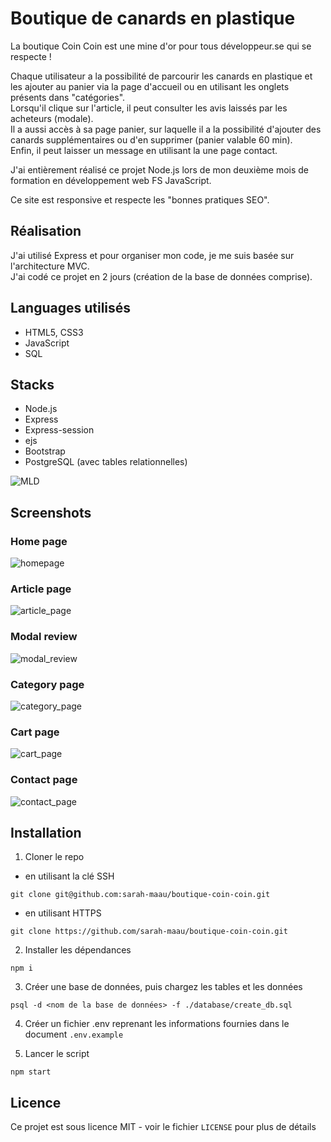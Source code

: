 # Boutique de canards en plastique

La boutique Coin Coin est une mine d'or pour tous développeur.se qui se respecte !

Chaque utilisateur a la possibilité de parcourir les canards en plastique et les ajouter au panier via la page d'accueil ou en utilisant les onglets présents dans "catégories".   
Lorsqu'il clique sur l'article, il peut consulter les avis laissés par les acheteurs (modale).   
Il a aussi accès à sa page panier, sur laquelle il a la possibilité d'ajouter des canards supplémentaires ou d'en supprimer (panier valable 60 min).  
Enfin, il peut laisser un message en utilisant la une page contact.

J'ai entièrement réalisé ce projet Node.js lors de mon deuxième mois de formation en développement web FS JavaScript.

Ce site est responsive et respecte les "bonnes pratiques SEO".

## Réalisation

J'ai utilisé Express et pour organiser mon code, je me suis basée sur l'architecture MVC.  
J'ai codé ce projet en 2 jours (création de la base de données comprise).

## Languages utilisés 

- HTML5, CSS3
- JavaScript 
- SQL 
  
## Stacks
 - Node.js
 - Express
 - Express-session
 - ejs
 - Bootstrap
 - PostgreSQL (avec tables relationnelles)

 ![MLD](docs/MLD.jpg)

## Screenshots

### Home page
![homepage](docs/home.png)

### Article page
![article_page](docs/article.png)

### Modal review
![modal_review](docs/review.png)

### Category page
![category_page](docs/category.png)

### Cart page
![cart_page](docs/cart.png)

### Contact page
![contact_page](docs/contact.png)

## Installation 

1. Cloner le repo 
- en utilisant la clé SSH
```
git clone git@github.com:sarah-maau/boutique-coin-coin.git
```
- en utilisant HTTPS
```
git clone https://github.com/sarah-maau/boutique-coin-coin.git
```

2. Installer les dépendances 

```
npm i
```

3. Créer une base de données, puis chargez les tables et les données 
   
```
psql -d <nom de la base de données> -f ./database/create_db.sql
```

4. Créer un fichier .env reprenant les informations fournies dans le document `.env.example`
   

5. Lancer le script

```
npm start
```

## Licence
Ce projet est sous licence MIT - voir le fichier `LICENSE` pour plus de détails
